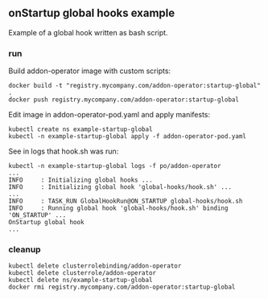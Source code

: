 ## onStartup global hooks example

Example of a global hook written as bash script.

### run

Build addon-operator image with custom scripts:

```
docker build -t "registry.mycompany.com/addon-operator:startup-global" .
docker push registry.mycompany.com/addon-operator:startup-global
```

Edit image in addon-operator-pod.yaml and apply manifests:

```
kubectl create ns example-startup-global
kubectl -n example-startup-global apply -f addon-operator-pod.yaml
```

See in logs that hook.sh was run:

```
kubectl -n example-startup-global logs -f po/addon-operator
...
INFO     : Initializing global hooks ...
INFO     : Initializing global hook 'global-hooks/hook.sh' ...
...
INFO     : TASK_RUN GlobalHookRun@ON_STARTUP global-hooks/hook.sh
INFO     : Running global hook 'global-hooks/hook.sh' binding 'ON_STARTUP' ...
OnStartup global hook
...
```

### cleanup

```
kubectl delete clusterrolebinding/addon-operator
kubectl delete clusterrole/addon-operator
kubectl delete ns/example-startup-global
docker rmi registry.mycompany.com/addon-operator:startup-global
```
